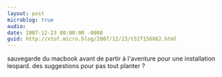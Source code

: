 ```yaml
---
layout: post
microblog: true
audio: 
date: 2007-12-23 00:00:00 -0000
guid: http://xtof.micro.blog/2007/12/23/t527156862.html
---
```

sauvegarde du macbook avant de partir à l'aventure pour une installation leopard. des suggestions pour pas tout planter ?
